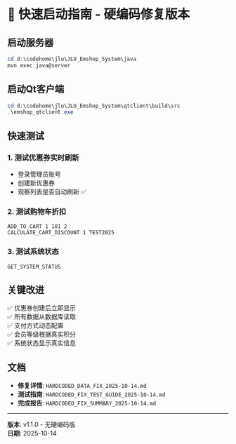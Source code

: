 # 🚀 快速启动指南 - 硬编码修复版本

## 启动服务器

```powershell
cd d:\codehome\jlu\JLU_Emshop_System\java
mvn exec:java@server
```

## 启动Qt客户端

```powershell
cd d:\codehome\jlu\JLU_Emshop_System\qtclient\build\src
.\emshop_qtclient.exe
```

## 快速测试

### 1. 测试优惠券实时刷新
- 登录管理员账号
- 创建新优惠券
- 观察列表是否自动刷新 ✅

### 2. 测试购物车折扣
```
ADD_TO_CART 1 101 2
CALCULATE_CART_DISCOUNT 1 TEST2025
```

### 3. 测试系统状态
```
GET_SYSTEM_STATUS
```

## 关键改进

✅ 优惠券创建后立即显示  
✅ 所有数据从数据库读取  
✅ 支付方式动态配置  
✅ 会员等级根据真实积分  
✅ 系统状态显示真实信息  

## 文档

- **修复详情**: `HARDCODED_DATA_FIX_2025-10-14.md`
- **测试指南**: `HARDCODED_FIX_TEST_GUIDE_2025-10-14.md`
- **完成报告**: `HARDCODED_FIX_SUMMARY_2025-10-14.md`

---

**版本**: v1.1.0 - 无硬编码版  
**日期**: 2025-10-14
